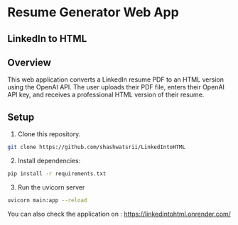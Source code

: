 # Resume Generator Web App
## LinkedIn to HTML
## Overview
This web application converts a LinkedIn resume PDF to an HTML version using the OpenAI API. The user uploads their PDF file, enters their OpenAI API key, and receives a professional HTML version of their resume.

## Setup

1. Clone this repository.
 ```bash
git clone https://github.com/shashwatsrii/LinkedIntoHTML
```  
2. Install dependencies:

```bash
pip install -r requirements.txt
```
3. Run the uvicorn server
```bash
uvicorn main:app --reload
```

You can also check the application on : https://linkedintohtml.onrender.com/
